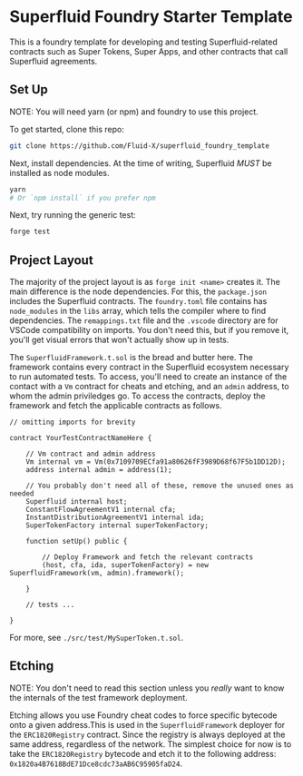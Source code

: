 # Superfluid Foundry Starter Template

This is a foundry template for developing and testing Superfluid-related contracts such as Super
Tokens, Super Apps, and other contracts that call Superfluid agreements.

## Set Up

NOTE: You will need yarn (or npm) and foundry to use this project.

To get started, clone this repo:

```bash
git clone https://github.com/Fluid-X/superfluid_foundry_template
```

Next, install dependencies. At the time of writing, Superfluid _MUST_ be installed as node modules.

```bash
yarn
# Or `npm install` if you prefer npm
```

Next, try running the generic test:

```bash
forge test
```

## Project Layout

The majority of the project layout is as `forge init <name>` creates it. The main difference is the
node dependencies. For this, the `package.json` includes the Superfluid contracts. The
`foundry.toml` file contains has `node_modules` in the `libs` array, which tells the compiler where
to find dependencies. The `remappings.txt` file and the `.vscode` directory are for VSCode
compatibility on imports. You don't need this, but if you remove it, you'll get visual errors that
won't actually show up in tests.

The `SuperfluidFramework.t.sol` is the bread and butter here. The framework contains every contract
in the Superfluid ecosystem necessary to run automated tests. To access, you'll need to create an
instance of the contact with a `Vm` contract for cheats and etching, and an `admin` address, to whom
the admin priviledges go. To access the contracts, deploy the framework and fetch the applicable
contracts as follows.

```solidity
// omitting imports for brevity

contract YourTestContractNameHere {

    // Vm contract and admin address
    Vm internal vm = Vm(0x7109709ECfa91a80626fF3989D68f67F5b1DD12D);
    address internal admin = address(1);

    // You probably don't need all of these, remove the unused ones as needed
    Superfluid internal host;
    ConstantFlowAgreementV1 internal cfa;
    InstantDistributionAgreementV1 internal ida;
    SuperTokenFactory internal superTokenFactory;

    function setUp() public {

        // Deploy Framework and fetch the relevant contracts
        (host, cfa, ida, superTokenFactory) = new SuperfluidFramework(vm, admin).framework();

    }

    // tests ...

}
```

For more, see `./src/test/MySuperToken.t.sol`.

## Etching

NOTE: You don't need to read this section unless you _really_ want to know the internals of the test
framework deployment.

Etching allows you use Foundry cheat codes to force specific bytecode onto a given address.This is
used in the `SuperfluidFramework` deployer for the `ERC1820Registry` contract. Since the registry is
always deployed at the same address, regardless of the network. The simplest choice for now is to
take the `ERC1820Registry` bytecode and etch it to the following address:
`0x1820a4B7618BdE71Dce8cdc73aAB6C95905faD24`.
